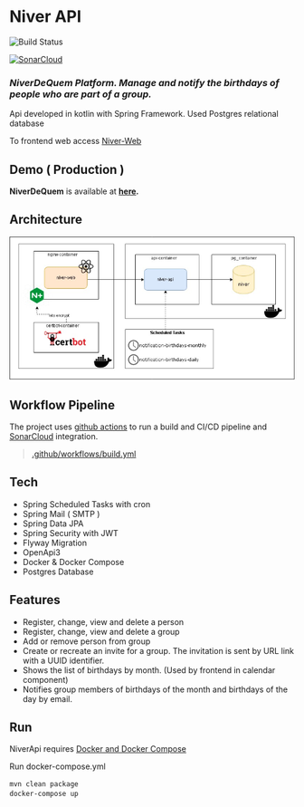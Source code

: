 # Niver API
![Build Status](https://github.com/davidrezende/niver-api/actions/workflows/build.yml/badge.svg?branch=main)

[![SonarCloud](https://sonarcloud.io/images/project_badges/sonarcloud-black.svg)](https://sonarcloud.io/summary/new_code?id=davidrezende_niver-api)
### _NiverDeQuem Platform. Manage and notify the birthdays of people who are part of a group._
Api developed in kotlin with Spring Framework. Used Postgres relational database

To frontend web access [Niver-Web](https://github.com/davidrezende/niver-web)
## Demo ( Production )

**NiverDeQuem** is available at **[here](https://niverdequem.tk).**

## Architecture
![Diagram Architecture NiverDeQuem](images/diagram.jpg)

## Workflow Pipeline

The project uses [github actions](https://github.com/davidrezende/niver-api/actions) to run a build and CI/CD pipeline and [SonarCloud](https://sonarcloud.io/) integration.

>[.github/workflows/build.yml](.github/workflows/build.yml)
## Tech

- Spring Scheduled Tasks with cron
- Spring Mail ( SMTP )
- Spring Data JPA
- Spring Security with JWT
- Flyway Migration
- OpenApi3
- Docker & Docker Compose
- Postgres Database

## Features

- Register, change, view and delete a person
- Register, change, view and delete a group
- Add or remove person from group
- Create or recreate an invite for a group. The invitation is sent by URL link with a UUID identifier.
- Shows the list of birthdays by month. (Used by frontend in calendar component)
- Notifies group members of birthdays of the month and birthdays of the day by email.

## Run

NiverApi requires [Docker and Docker Compose](https://www.docker.com/)

Run docker-compose.yml

```sh
mvn clean package
docker-compose up
```
